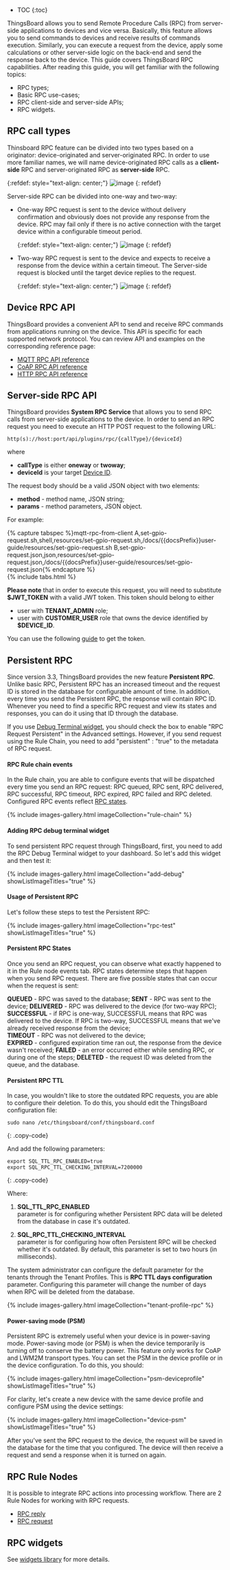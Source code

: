 * TOC
{:toc}

ThingsBoard allows you to send Remote Procedure Calls (RPC) from server-side applications to devices and vice versa.
Basically, this feature allows you to send commands to devices and receive results of commands execution. 
Similarly, you can execute a request from the device, apply some calculations or other server-side logic on the back-end and send the response back to the device.
This guide covers ThingsBoard RPC capabilities. After reading this guide, you will get familiar with the following topics:

- RPC types;
- Basic RPC use-cases;
- RPC client-side and server-side APIs;
- RPC widgets.

## RPC call types

Thinsboard RPC feature can be divided into two types based on a originator: device-originated and server-originated RPC.
In order to use more familiar names, we will name device-originated RPC calls as a **client-side** RPC 
and server-originated RPC as **server-side** RPC.
  
   {:refdef: style="text-align: center;"}
   ![image](/images/user-guide/client-side-rpc.svg)
   {: refdef}  

Server-side RPC can be divided into one-way and two-way:
 
 - One-way RPC request is sent to the device without delivery confirmation and obviously does not provide any response from the device. 
   RPC may fail only if there is no active connection with the target device within a configurable timeout period.
   
   {:refdef: style="text-align: center;"}
   ![image](/images/user-guide/one-way-rpc.svg)
   {: refdef}
   
 - Two-way RPC request is sent to the device and expects to receive a response from the device within a certain timeout. 
   The Server-side request is blocked until the target device replies to the request.

   {:refdef: style="text-align: center;"}
   ![image](/images/user-guide/two-way-rpc.svg)
   {: refdef}


## Device RPC API

ThingsBoard provides a convenient API to send and receive RPC commands from applications running on the device.
This API is specific for each supported network protocol.
You can review API and examples on the corresponding reference page:

 - [MQTT RPC API reference](/docs/{{docsPrefix}}reference/mqtt-api/#rpc-api)
 - [CoAP RPC API reference](/docs/{{docsPrefix}}reference/coap-api/#rpc-api)
 - [HTTP RPC API reference](/docs/{{docsPrefix}}reference/http-api/#rpc-api) 

## Server-side RPC API

ThingsBoard provides **System RPC Service** that allows you to send RPC calls from server-side applications to the device.
In order to send an RPC request you need to execute an HTTP POST request to the following URL:

```shell
http(s)://host:port/api/plugins/rpc/{callType}/{deviceId}
```

where 

 - **callType** is either **oneway** or **twoway**;
 - **deviceId** is your target [Device ID](/docs/{{docsPrefix}}user-guide/ui/devices/#get-device-id).

The request body should be a valid JSON object with two elements: 
 
 - **method** - method name, JSON string;
 - **params** - method parameters, JSON object.

For example:

{% capture tabspec %}mqtt-rpc-from-client
A,set-gpio-request.sh,shell,resources/set-gpio-request.sh,/docs/{{docsPrefix}}user-guide/resources/set-gpio-request.sh
B,set-gpio-request.json,json,resources/set-gpio-request.json,/docs/{{docsPrefix}}user-guide/resources/set-gpio-request.json{% endcapture %}  
{% include tabs.html %}

**Please note** that in order to execute this request, you will need to substitute **$JWT_TOKEN** with a valid JWT token.
This token should belong to either 

 - user with **TENANT_ADMIN** role;
 - user with **CUSTOMER_USER** role that owns the device identified by **$DEVICE_ID**.
 
You can use the following [guide](/docs/{{docsPrefix}}reference/rest-api/#rest-api-auth) to get the token.

## Persistent RPC

Since version 3.3, ThingsBoard provides the new feature **Persistent RPC**.
Unlike basic RPC, Persistent RPC has an increased timeout and the request ID is stored in the database for configurable amount of time.
In addition, every time you send the Persistent RPC, the response will contain RPC ID. 
Whenever you need to find a specific RPC request and view its states and responses, you can do it using that ID through the database.

If you use [Debug Terminal widget](/docs/{{docsPrefix}}user-guide/rpc/#usage-of-persistent-rpc), you should check the box to enable "RPC Request Persistent" in the Advanced settings.
However, if you send request using the Rule Chain, you need to add "persistent" : "true" to the metadata of RPC request.

#### RPC Rule chain events 

In the Rule chain, you are able to configure events that will be dispatched every time you send an RPC request: RPC queued, RPC sent, RPC delivered, RPC successful, RPC timeout, RPC expired, RPC failed and RPC deleted.
Configured RPC events reflect [RPC states](/docs/{{docsPrefix}}user-guide/rpc/#rpc-states).

{% include images-gallery.html imageCollection="rule-chain" %}

#### Adding RPC debug terminal widget

To send persistent RPC request through ThingsBoard, first, you need to add the RPC Debug Terminal widget to your dashboard. 
So let's add this widget and then test it:

{% include images-gallery.html imageCollection="add-debug" showListImageTitles="true" %}

#### Usage of Persistent RPC

Let's follow these steps to test the Persistent RPC:

{% include images-gallery.html imageCollection="rpc-test" showListImageTitles="true" %}

#### Persistent RPC States

Once you send an RPC request, you can observe what exactly happened to it in the Rule node events tab.
RPC states determine steps that happen when you send RPC request. There are five possible states that can occur when the request is sent:

**QUEUED** - RPC was saved to the database; 
**SENT** - RPC was sent to the device;
**DELIVERED** - RPC was delivered to the device (for two-way RPC);  
**SUCCESSFUL** - if RPC is one-way, SUCCESSFUL means that RPC was delivered to the device. If RPC is two-way, SUCCESSFUL means that we've already received response from the device;  
**TIMEOUT** - RPC was not delivered to the device;  
**EXPIRED** - configured expiration time ran out, the response from the device wasn't received;
**FAILED** - an error occurred either while sending RPC, or during one of the steps;
**DELETED** - the request ID was deleted from the queue, and the database.

#### Persistent RPC TTL

In case, you wouldn't like to store the outdated RPC requests, you are able to configure their deletion.
To do this, you should edit the ThingsBoard configuration file:

```
sudo nano /etc/thingsboard/conf/thingsboard.conf
```
{: .copy-code}

And add the following parameters:

```
export SQL_TTL_RPC_ENABLED=true
export SQL_RPC_TTL_CHECKING_INTERVAL=7200000
```
{: .copy-code}

Where:

1. **SQL_TTL_RPC_ENABLED** <br>parameter is for configuring whether Persistent RPC data will be deleted from the database in case it's outdated.

2. **SQL_RPC_TTL_CHECKING_INTERVAL** <br>parameter is for configuring how often Persistent RPC will be checked whether it's outdated. By default, this parameter is set to two hours (in milliseconds).

The system administrator can configure the default parameter for the tenants through the Tenant Profiles. This is **RPC TTL days configuration** parameter.
Configuring this parameter will change the number of days when RPC will be deleted from the database.

{% include images-gallery.html imageCollection="tenant-profile-rpc" %}

#### Power-saving mode (PSM)

Persistent RPC is extremely useful when your device is in power-saving mode.
Power-saving mode (or PSM) is when the device temporarily is turning off to conserve the battery power.
This feature only works for CoAP and LWM2M transport types.
You can set the PSM in the device profile or in the device configuration. To do this, you should:

{% include images-gallery.html imageCollection="psm-deviceprofile" showListImageTitles="true" %}

For clarity, let's create a new device with the same device profile and configure PSM using the device settings:

{% include images-gallery.html imageCollection="device-psm" showListImageTitles="true" %}

After you've sent the RPC request to the device, the request will be saved in the database for the time that you configured.
The device will then receive a request and send a response when it is turned on again.

## RPC Rule Nodes
It is possible to integrate RPC actions into processing workflow. There are 2 Rule Nodes for working with RPC requests. 

-  [RPC reply](/docs/{{docsPrefix}}user-guide/rule-engine-2-0/action-nodes/#rpc-call-reply-node) 
-  [RPC request](/docs/{{docsPrefix}}user-guide/rule-engine-2-0/action-nodes/#rpc-call-request-node) 

## RPC widgets

See [widgets library](/docs/{{docsPrefix}}user-guide/ui/widget-library/#gpio-widgets) for more details.